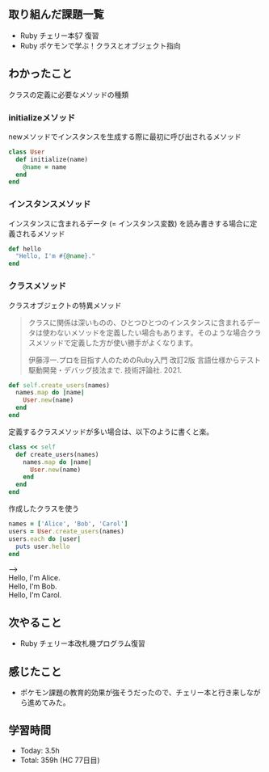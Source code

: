 ## 取り組んだ課題一覧
- Ruby チェリー本§7 復習
- Ruby ポケモンで学ぶ！クラスとオブジェクト指向
## わかったこと
クラスの定義に必要なメソッドの種類
### initializeメソッド
newメソッドでインスタンスを生成する際に最初に呼び出されるメソッド
```ruby
class User
  def initialize(name)
    @name = name
  end
end
```
### インスタンスメソッド
インスタンスに含まれるデータ (= インスタンス変数) を読み書きする場合に定義されるメソッド
```ruby
def hello
  "Hello, I'm #{@name}."
end
```
### クラスメソッド
クラスオブジェクトの特異メソッド
>クラスに関係は深いものの、ひとつひとつのインスタンスに含まれるデータは使わないメソッドを定義したい場合もあります。そのような場合クラスメソッドで定義した方が使い勝手がよくなります。
>
>伊藤淳一.プロを目指す人のためのRuby入門 改訂2版 言語仕様からテスト駆動開発・デバッグ技法まで. 技術評論社. 2021.
```ruby
def self.create_users(names)
  names.map do |name|
    User.new(name)
  end
end
```
定義するクラスメソッドが多い場合は、以下のように書くと楽。
```ruby
class << self
  def create_users(names)
    names.map do |name|
      User.new(name)
    end
  end
end
```
作成したクラスを使う
```ruby
names = ['Alice', 'Bob', 'Carol']
users = User.create_users(names)
users.each do |user|
  puts user.hello
end
```
--><br>
Hello, I'm Alice.<br>
Hello, I'm Bob.<br>
Hello, I'm Carol.<br>

## 次やること
- Ruby チェリー本改札機プログラム復習
## 感じたこと
- ポケモン課題の教育的効果が強そうだったので、チェリー本と行き来しながら進めてみた。
## 学習時間
- Today: 3.5h
- Total: 359h (HC 77日目)